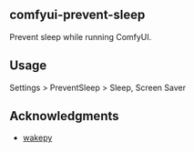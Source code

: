 ## comfyui-prevent-sleep

Prevent sleep while running ComfyUI.

## Usage  

Settings > PreventSleep > Sleep, Screen Saver 

## Acknowledgments

- [wakepy](https://wakepy.readthedocs.io/)